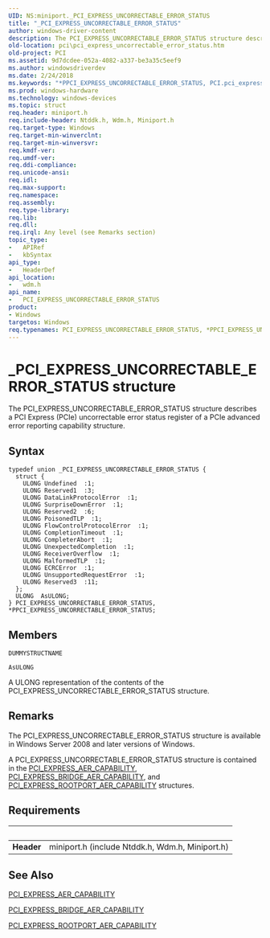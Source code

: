 ```yaml
---
UID: NS:miniport._PCI_EXPRESS_UNCORRECTABLE_ERROR_STATUS
title: "_PCI_EXPRESS_UNCORRECTABLE_ERROR_STATUS"
author: windows-driver-content
description: The PCI_EXPRESS_UNCORRECTABLE_ERROR_STATUS structure describes a PCI Express (PCIe) uncorrectable error status register of a PCIe advanced error reporting capability structure.
old-location: pci\pci_express_uncorrectable_error_status.htm
old-project: PCI
ms.assetid: 9d7dcdee-052a-4082-a337-be3a35c5eef9
ms.author: windowsdriverdev
ms.date: 2/24/2018
ms.keywords: "*PPCI_EXPRESS_UNCORRECTABLE_ERROR_STATUS, PCI.pci_express_uncorrectable_error_status, PCI_EXPRESS_UNCORRECTABLE_ERROR_STATUS, PCI_EXPRESS_UNCORRECTABLE_ERROR_STATUS union [Buses], PPCI_EXPRESS_UNCORRECTABLE_ERROR_STATUS, PPCI_EXPRESS_UNCORRECTABLE_ERROR_STATUS union pointer [Buses], _PCI_EXPRESS_UNCORRECTABLE_ERROR_STATUS, pci_struct_9341a010-06c8-46ee-931f-2a67756c12d2.xml, wdm/PCI_EXPRESS_UNCORRECTABLE_ERROR_STATUS, wdm/PPCI_EXPRESS_UNCORRECTABLE_ERROR_STATUS"
ms.prod: windows-hardware
ms.technology: windows-devices
ms.topic: struct
req.header: miniport.h
req.include-header: Ntddk.h, Wdm.h, Miniport.h
req.target-type: Windows
req.target-min-winverclnt: 
req.target-min-winversvr: 
req.kmdf-ver: 
req.umdf-ver: 
req.ddi-compliance: 
req.unicode-ansi: 
req.idl: 
req.max-support: 
req.namespace: 
req.assembly: 
req.type-library: 
req.lib: 
req.dll: 
req.irql: Any level (see Remarks section)
topic_type:
-	APIRef
-	kbSyntax
api_type:
-	HeaderDef
api_location:
-	wdm.h
api_name:
-	PCI_EXPRESS_UNCORRECTABLE_ERROR_STATUS
product:
- Windows
targetos: Windows
req.typenames: PCI_EXPRESS_UNCORRECTABLE_ERROR_STATUS, *PPCI_EXPRESS_UNCORRECTABLE_ERROR_STATUS
---
```


# _PCI_EXPRESS_UNCORRECTABLE_ERROR_STATUS structure
The PCI_EXPRESS_UNCORRECTABLE_ERROR_STATUS structure describes a PCI Express (PCIe) uncorrectable error status register of a PCIe advanced error reporting capability structure.

## Syntax
````
typedef union _PCI_EXPRESS_UNCORRECTABLE_ERROR_STATUS {
  struct {
    ULONG Undefined  :1;
    ULONG Reserved1  :3;
    ULONG DataLinkProtocolError  :1;
    ULONG SurpriseDownError  :1;
    ULONG Reserved2  :6;
    ULONG PoisonedTLP  :1;
    ULONG FlowControlProtocolError  :1;
    ULONG CompletionTimeout  :1;
    ULONG CompleterAbort  :1;
    ULONG UnexpectedCompletion  :1;
    ULONG ReceiverOverflow  :1;
    ULONG MalformedTLP  :1;
    ULONG ECRCError  :1;
    ULONG UnsupportedRequestError  :1;
    ULONG Reserved3  :11;
  };
  ULONG  AsULONG;
} PCI_EXPRESS_UNCORRECTABLE_ERROR_STATUS, *PPCI_EXPRESS_UNCORRECTABLE_ERROR_STATUS;
````

## Members


`DUMMYSTRUCTNAME`



`AsULONG`

A ULONG representation of the contents of the PCI_EXPRESS_UNCORRECTABLE_ERROR_STATUS structure.

## Remarks
The PCI_EXPRESS_UNCORRECTABLE_ERROR_STATUS structure is available in Windows Server 2008 and later versions of Windows.

A PCI_EXPRESS_UNCORRECTABLE_ERROR_STATUS structure is contained in the <a href="https://msdn.microsoft.com/library/windows/hardware/ff537457">PCI_EXPRESS_AER_CAPABILITY</a>, <a href="https://msdn.microsoft.com/library/windows/hardware/ff537458">PCI_EXPRESS_BRIDGE_AER_CAPABILITY</a>, and <a href="https://msdn.microsoft.com/library/windows/hardware/ff537472">PCI_EXPRESS_ROOTPORT_AER_CAPABILITY</a> structures.

## Requirements
| &nbsp; | &nbsp; |
| ---- |:---- |
| **Header** | miniport.h (include Ntddk.h, Wdm.h, Miniport.h) |

## See Also

<a href="https://msdn.microsoft.com/library/windows/hardware/ff537457">PCI_EXPRESS_AER_CAPABILITY</a>



<a href="https://msdn.microsoft.com/library/windows/hardware/ff537458">PCI_EXPRESS_BRIDGE_AER_CAPABILITY</a>



<a href="https://msdn.microsoft.com/library/windows/hardware/ff537472">PCI_EXPRESS_ROOTPORT_AER_CAPABILITY</a>